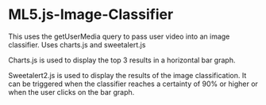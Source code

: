 # ML5.js-Image-Classifier
This uses the getUserMedia query to pass user video into an image classifier. Uses charts.js and sweetalert.js

Charts.js is used to display the top 3 results in a horizontal bar graph.

Sweetalert2.js is used to display the results of the image classification.
It can be triggered when the classifier reaches a certainty of 90% or higher or when the user clicks on the bar graph.
